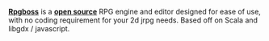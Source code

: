 [**Rpgboss**](https://rpgboss.freeforums.net/) is a [**open source**](https://github.com/rpgboss/rpgboss) RPG engine and editor designed for ease of use, with no coding requirement for your 2d jrpg needs. Based off on Scala and libgdx / javascript.
